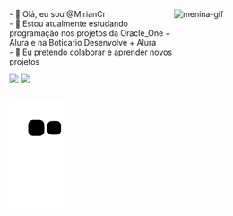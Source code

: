 <img align="right" alt="menina-gif" height="200" width="210" src="https://user-images.githubusercontent.com/92062517/153969902-e9b4ee6e-6d82-414c-bb32-3133f8b3aded.gif">
- 👋 Olá, eu sou @MirianCr<br>
- 👀 Estou atualmente estudando programação nos projetos da Oracle_One + Alura e na Boticario Desenvolve + Alura<br>
- 💞️ Eu pretendo colaborar e aprender novos projetos 


<a href = "mailto:miriancristinaptu@gmail.com"><img src="https://img.shields.io/badge/-Gmail-%23333?style=for-the-badge&logo=gmail&logoColor=white" target="_blank"></a>
  <a href="https://www.linkedin.com/in/mirian-cristina-73a383a3/" target="_blank"><img src="https://img.shields.io/badge/-LinkedIn-%230077B5?style=for-the-badge&logo=linkedin&logoColor=white" target="_blank"></a>
 
 ##
  ![Snake animation](https://github.com/rafaballerini/rafaballerini/blob/output/github-contribution-grid-snake.svg)
  
  









<!---
MirianCr/MirianCr is a ✨ special ✨ repository because its `README.md` (this file) appears on your GitHub profile.
You can click the Preview link to take a look at your changes.
--->

